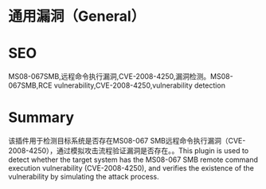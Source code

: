 # 通用漏洞（General）
# SEO
MS08-067SMB,远程命令执行漏洞,CVE-2008-4250,漏洞检测。MS08-067SMB,RCE vulnerability,CVE-2008-4250,vulnerability detection
# Summary
该插件用于检测目标系统是否存在MS08-067 SMB远程命令执行漏洞（CVE-2008-4250），通过模拟攻击流程验证漏洞是否存在。。This plugin is used to detect whether the target system has the MS08-067 SMB remote command execution vulnerability (CVE-2008-4250), and verifies the existence of the vulnerability by simulating the attack process.
